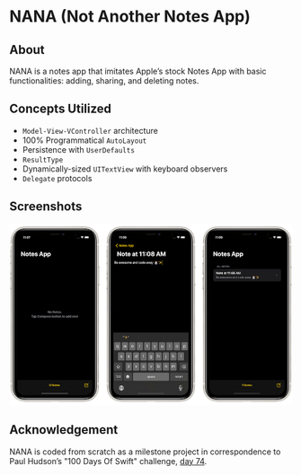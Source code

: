 # NANA (Not Another Notes App)
## About
NANA is a notes app that imitates Apple’s stock Notes App with basic functionalities: adding, sharing, and deleting notes.

## Concepts Utilized
* `Model-View-VController` architecture
* 100% Programmatical `AutoLayout`
* Persistence with `UserDefaults`
* `ResultType`
* Dynamically-sized `UITextView` with keyboard observers
* `Delegate` protocols

## Screenshots
![screenshot.png](screenshots/screenshot.png)

## Acknowledgement
NANA is coded from scratch as a milestone project in correspondence to Paul Hudson’s "100 Days Of Swift" challenge, [day 74](https://www.hackingwithswift.com/100/74).